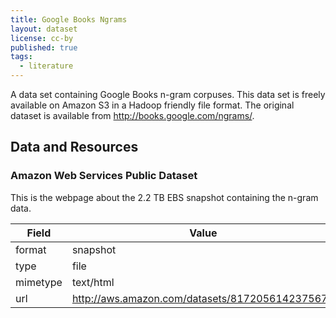 ```yaml
---
title: Google Books Ngrams
layout: dataset
license: cc-by
published: true
tags:
  - literature
---
```


A data set containing Google Books n-gram corpuses. This data set is freely
available on Amazon S3 in a Hadoop friendly file format. The original dataset
is available from http://books.google.com/ngrams/.

## Data and Resources

### Amazon Web Services Public Dataset

This is the webpage about the 2.2 TB EBS snapshot containing the n-gram data.

| Field | Value |
| ----- | ----- |
| format | snapshot |
| type | file |
| mimetype | text/html |
| url   | http://aws.amazon.com/datasets/8172056142375670 |